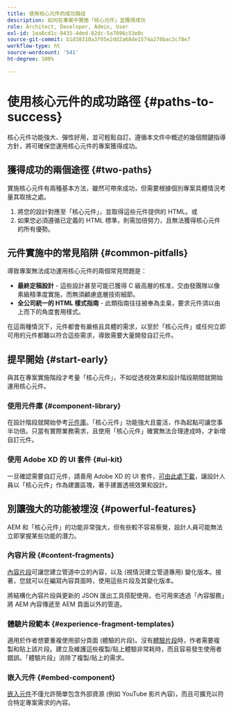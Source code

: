 ```yaml
---
title: 使用核心元件的成功路徑
description: 如何在專案中實施「核心元件」並獲得成功
role: Architect, Developer, Admin, User
exl-id: 1ea8cd1c-8435-4ded-82dc-5a7896c53e0c
source-git-commit: b1d38310a3f05e2dd2a68de1574a278bac2c78e7
workflow-type: ht
source-wordcount: '541'
ht-degree: 100%

---
```



# 使用核心元件的成功路徑 {#paths-to-success}

核心元件功能強大、彈性好用，並可輕鬆自訂。遵循本文件中概述的幾個關鍵指導方針，將可確保您運用核心元件的專案獲得成功。

## 獲得成功的兩個途徑 {#two-paths}

實施核心元件有兩種基本方法，雖然可帶來成功，但需要根據個別專案具體情況考量其取捨之處。

1. 將您的設計對應至「核心元件」，並取得這些元件提供的 HTML。或
1. 如果您必須遵循已定義的 HTML 標準，則需加倍努力，且無法獲得核心元件的所有優勢。

## 元件實施中的常見陷阱 {#common-pitfalls}

導致專案無法成功運用核心元件的兩個常見問題是：

* **最終定稿設計** - 這些設計甚至可能已獲得 C 級高層的核准，交由發團隊以像素級精準度實施，而無須顧慮底層技術細節。
* **全公司統一的 HTML 樣式指南** - 此類指南往往被奉為圭臬，要求元件須以由上而下的角度套用樣式。

在這兩種情況下，元件都會有嚴格且具體的需求，以至於「核心元件」或任何立即可用的元件都難以符合這些需求，導致需要大量開發自訂元件。

## 提早開始 {#start-early}

與其在專案實施階段才考量「核心元件」，不如從透視效果和設計階段期間就開始運用核心元件。

### 使用元件庫 {#component-library}

在設計階段就開始參考[元件庫](https://adobe.com/go/aem_cmp_library)。「核心元件」功能強大且靈活，作為起點可讓您事半功倍。只當有實際業務需求，且使用「核心元件」確實無法合理達成時，才新增自訂元件。

### 使用 Adobe XD 的 UI 套件 {#ui-kit}

一旦確認需要自訂元件，請善用 Adobe XD 的 UI 套件，[可由此處下載](https://experienceleague.adobe.com/docs/experience-manager-learn/assets/AEM-CoreComponents-UI-Kit.xd)，讓設計人員以「核心元件」作為建置區塊，著手建置透視效果和設計。

## 別讓強大的功能被埋沒 {#powerful-features}

AEM 和「核心元件」的功能非常強大，但有些較不容易察覺，設計人員可能無法立即掌握某些功能的潛力。

### 內容片段 {#content-fragments}

[內容片段](https://experienceleague.adobe.com/docs/experience-manager-cloud-service/sites/authoring/fundamentals/content-fragments.html)可讓您建立管道中立的內容，以及 (視情況建立管道專用) 變化版本。接著，您就可以在編寫內容頁面時，使用這些片段及其變化版本。

將結構化內容片段與更新的 JSON 匯出工具搭配使用，也可用來透過「內容服務」將 AEM 內容傳遞至 AEM 頁面以外的管道。

### 體驗片段範本 {#experience-fragment-templates}

適用於作者想要重複使用部分頁面 (體驗的片段)。沒有[體驗片段](https://experienceleague.adobe.com/docs/experience-manager-cloud-service/sites/authoring/fundamentals/experience-fragments.html)時，作者需要複製和貼上該片段。建立及維護這些複製/貼上體驗非常耗時，而且容易發生使用者錯誤。「體驗片段」消除了複製/貼上的需求。

### 嵌入元件 {#embed-component}

[嵌入元件](/help/components/embed.md)不僅允許簡單包含外部資源 (例如 YouTube 影片內容)，而且可擴充以符合特定專案需求的內容。
